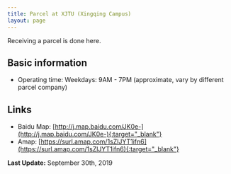 ```yaml
---
title: Parcel at XJTU (Xingqing Campus)
layout: page
---
```

Receiving a parcel is done here.  

## Basic information
* Operating time: Weekdays: 9AM - 7PM (approximate, vary by different parcel company)

## Links
* Baidu Map: [http://j.map.baidu.com/JK0e-](http://j.map.baidu.com/JK0e-){:target="_blank"}
* Amap: [https://surl.amap.com/1sZlJYT1ifn6](https://surl.amap.com/1sZlJYT1ifn6){:target="_blank"}


**Last Update:** September 30th, 2019
